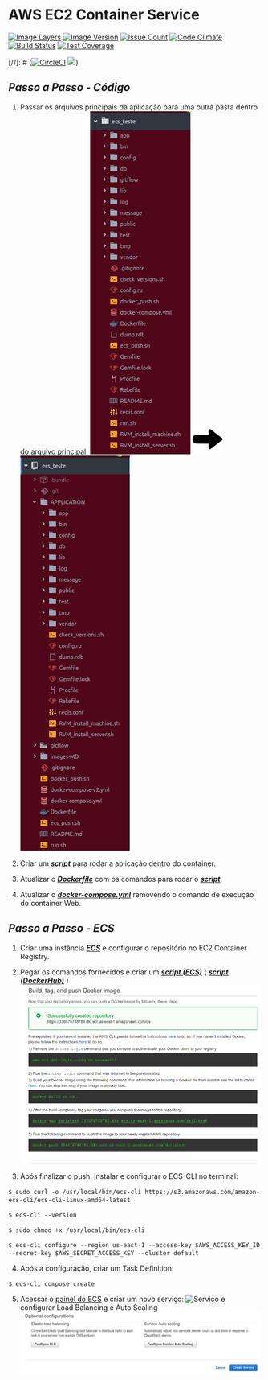 # **AWS EC2 Container Service**

[![Image Layers](https://images.microbadger.com/badges/image/strund3r/ecs.svg)](http://microbadger.com/images/strund3r/ecs) [![Image Version](https://images.microbadger.com/badges/version/strund3r/ecs.svg)](http://microbadger.com/images/strund3r/ecs) [![Issue Count](https://codeclimate.com/github/Strund3r/ECS_test/badges/issue_count.svg)](https://codeclimate.com/github/Strund3r/ECS_test) [![Code Climate](https://codeclimate.com/github/Strund3r/ECS_test/badges/gpa.svg)](https://codeclimate.com/github/Strund3r/ECS_test) [![Build Status](https://travis-ci.org/Strund3r/ECS_test.svg?branch=master)](https://travis-ci.org/Strund3r/ECS_test) [![Test Coverage](https://codeclimate.com/github/Strund3r/ECS_test/badges/coverage.svg)](https://codeclimate.com/github/Strund3r/ECS_test/coverage)

[//]: # ([![CircleCI](https://circleci.com/gh/Strund3r/ECS_test.svg?style=svg)](https://circleci.com/gh/Strund3r/ECS_test) [![](https://ci.solanolabs.com:443/Strund3r/ECS_test/badges/branches/master?badge_token=d70f4f631421f879209c4f6b865ae17e63b31284)](https://ci.solanolabs.com:443/Strund3r/ECS_test/suites/517280))

## *Passo a Passo - Código*

1. Passar os arquivos principais da aplicação para uma outra pasta dentro do arquivo principal.
![Antes da mudança](/images-MD/Antes-APP.png)    ![Seta](/images-MD/right_arrow.png)    ![Depois da mudança](/images-MD/Depois-APP.png)

2. Criar um __*[script](https://github.com/Strund3r/ECS_test/blob/master/run.sh)*__ para rodar a aplicação dentro do container.

3. Atualizar o __*[Dockerfile](https://github.com/Strund3r/ECS_test/blob/master/Dockerfile)*__ com os comandos para rodar o __*[script](https://github.com/Strund3r/ECS_test/blob/master/run.sh)*__.

4. Atualizar o __*[docker-compose.yml](https://github.com/Strund3r/ECS_test/blob/master/docker-compose.yml#L17)*__ removendo o comando de execução do container Web.

## *Passo a Passo - ECS*

1. Criar uma instância __*[ECS](https://console.aws.amazon.com/ecs/home?region=us-east-1#/firstRun)*__ e configurar o repositório no EC2 Container Registry.

2. Pegar os comandos fornecidos e criar um __*[script (ECS)](https://github.com/Strund3r/ECS_test/blob/master/ecs_push.sh)*__ ( __*[script (DockerHub)](https://github.com/Strund3r/ECS_test/blob/master/docker_push.sh)*__ )
![ECS Registry Commands](/images-MD/ecs-reg.png)

3. Após finalizar o push, instalar e configurar o ECS-CLI no terminal:
```
$ sudo curl -o /usr/local/bin/ecs-cli https://s3.amazonaws.com/amazon-ecs-cli/ecs-cli-linux-amd64-latest
```
```
$ ecs-cli --version
```
```
$ sudo chmod +x /usr/local/bin/ecs-cli
```
```
$ ecs-cli configure --region us-east-1 --access-key $AWS_ACCESS_KEY_ID --secret-key $AWS_SECRET_ACCESS_KEY --cluster default
```

4. Após a configuração, criar um Task Definition:
```
$ ecs-cli compose create
```

5. Acessar o [painel do ECS](https://console.aws.amazon.com/ecs/home?region=us-east-1#/clusters/default/services) e criar um novo serviço:
![Serviço](/images-MD/serviço.png)
e configurar Load Balancing e Auto Scaling
![Config ELB e Auto Scaling](/images-MD/config-elb-as.png)
